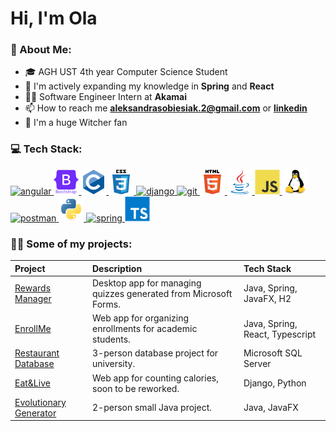 # Hi, I'm Ola

### 💫 About Me:
- 🎓 AGH UST 4th year Computer Science Student<br>
- 🚀 I'm actively expanding my knowledge in **Spring** and **React**<br>
- 👩‍💻  Software Engineer Intern at **Akamai** <br>
- 📫 How to reach me **aleksandrasobiesiak.2@gmail.com** or [**linkedin**](https://www.linkedin.com/in/aleksandra-sobiesiak/)<br>
- 🐺 I'm a huge Witcher fan
<!-- - 👩‍💻 I'm currently working on **Eat&Live** project<br> -->
### 💻 Tech Stack:
<p align="left"> <a href="https://angular.io" target="_blank" rel="noreferrer"> <img src="https://angular.io/assets/images/logos/angular/angular.svg" alt="angular" width="40" height="40"/> </a> <a href="https://getbootstrap.com" target="_blank" rel="noreferrer"> <img src="https://raw.githubusercontent.com/devicons/devicon/master/icons/bootstrap/bootstrap-plain-wordmark.svg" alt="bootstrap" width="40" height="40"/> </a> <a href="https://www.cprogramming.com/" target="_blank" rel="noreferrer"> <img src="https://raw.githubusercontent.com/devicons/devicon/master/icons/c/c-original.svg" alt="c" width="40" height="40"/> </a> <a href="https://www.w3schools.com/css/" target="_blank" rel="noreferrer"> <img src="https://raw.githubusercontent.com/devicons/devicon/master/icons/css3/css3-original-wordmark.svg" alt="css3" width="40" height="40"/> </a> <a href="https://www.djangoproject.com/" target="_blank" rel="noreferrer"> <img src="https://cdn.worldvectorlogo.com/logos/django.svg" alt="django" width="40" height="40"/> </a> <a href="https://git-scm.com/" target="_blank" rel="noreferrer"> <img src="https://www.vectorlogo.zone/logos/git-scm/git-scm-icon.svg" alt="git" width="40" height="40"/> </a> <a href="https://www.w3.org/html/" target="_blank" rel="noreferrer"> <img src="https://raw.githubusercontent.com/devicons/devicon/master/icons/html5/html5-original-wordmark.svg" alt="html5" width="40" height="40"/> </a> <a href="https://www.java.com" target="_blank" rel="noreferrer"> <img src="https://raw.githubusercontent.com/devicons/devicon/master/icons/java/java-original.svg" alt="java" width="40" height="40"/> </a> <a href="https://developer.mozilla.org/en-US/docs/Web/JavaScript" target="_blank" rel="noreferrer"> <img src="https://raw.githubusercontent.com/devicons/devicon/master/icons/javascript/javascript-original.svg" alt="javascript" width="40" height="40"/> </a> <a href="https://www.linux.org/" target="_blank" rel="noreferrer"> <img src="https://raw.githubusercontent.com/devicons/devicon/master/icons/linux/linux-original.svg" alt="linux" width="40" height="40"/> </a> <a href="https://postman.com" target="_blank" rel="noreferrer"> <img src="https://www.vectorlogo.zone/logos/getpostman/getpostman-icon.svg" alt="postman" width="40" height="40"/> </a> <a href="https://www.python.org" target="_blank" rel="noreferrer"> <img src="https://raw.githubusercontent.com/devicons/devicon/master/icons/python/python-original.svg" alt="python" width="40" height="40"/> </a> <a href="https://spring.io/" target="_blank" rel="noreferrer"> <img src="https://www.vectorlogo.zone/logos/springio/springio-icon.svg" alt="spring" width="40" height="40"/> </a> <a href="https://www.typescriptlang.org/" target="_blank" rel="noreferrer"> <img src="https://raw.githubusercontent.com/devicons/devicon/master/icons/typescript/typescript-original.svg" alt="typescript" width="40" height="40"/> </a> </p>

### 👩‍💻 Some of my projects:
|**Project**|**Description**|**Tech Stack**|
|:---|:---|:---|
|[Rewards Manager](https://github.com/Alxndra13/rewards-manager)|Desktop app for managing quizzes generated from Microsoft Forms. | Java, Spring, JavaFX, H2 |
|[EnrollMe](https://github.com/Alxndra13/enrollme)|Web app for organizing enrollments for academic students.|Java, Spring, React, Typescript|
|[Restaurant Database](https://github.com/Alxndra13/database_restaurant)|3-person database project for university. | Microsoft SQL Server |
|[Eat&Live](https://github.com/Alxndra13/eat-live)|Web app for counting calories, soon to be reworked. | Django, Python |
|[Evolutionary Generator](https://github.com/Alxndra13/evolutionary-generator)|2-person small Java project.|Java, JavaFX|

<!-- ### 📊 GitHub Stats:
![](https://github-readme-stats.vercel.app/api/top-langs/?username=Alxndra13&theme=dark&hide_border=false&include_all_commits=true&count_private=true&layout=compact) -->

<!-- Proudly created with GPRM ( https://gprm.itsvg.in ) -->
